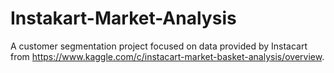 # Instakart-Market-Analysis
A customer segmentation project focused on data provided by Instacart from https://www.kaggle.com/c/instacart-market-basket-analysis/overview.
